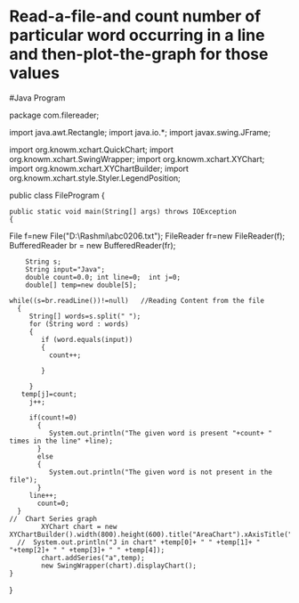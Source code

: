 # Read-a-file-and count number of particular word occurring in a line and then-plot-the-graph for those values
#Java Program

package com.filereader;

import java.awt.Rectangle;
import java.io.*;
import javax.swing.JFrame;

import org.knowm.xchart.QuickChart;
import org.knowm.xchart.SwingWrapper;
import org.knowm.xchart.XYChart;
import org.knowm.xchart.XYChartBuilder;
import org.knowm.xchart.style.Styler.LegendPosition;

public class FileProgram {

	public static void main(String[] args) throws IOException
	{
  File f=new File("D:\\Rashmi\\abc0206.txt");
  FileReader fr=new FileReader(f);
		BufferedReader br = new BufferedReader(fr);
		
		String s;
		String input="Java";
		double count=0.0; int line=0;  int j=0;
		double[] temp=new double[5];  
    
    while((s=br.readLine())!=null)   //Reading Content from the file
	  {
	     String[] words=s.split(" ");  
	     for (String word : words) 
	     {
	        if (word.equals(input))   
	        {
	          count++;  
	                
	        }
	                
	     }
       temp[j]=count;
	     j++; 
       
	     if(count!=0)  
		   {
		      System.out.println("The given word is present "+count+ " times in the line" +line);
		   }
		   else
		   {
		      System.out.println("The given word is not present in the file");
		   }
	     line++;
		   count=0;
	  }
    //  Chart Series graph
		    XYChart chart = new XYChartBuilder().width(800).height(600).title("AreaChart").xAxisTitle("X").yAxisTitle("Y").build();
	  //  System.out.println("J in chart" +temp[0]+ " " +temp[1]+ " "+temp[2]+ " " +temp[3]+ " " +temp[4]);
		    chart.addSeries("a",temp);   
		    new SwingWrapper(chart).displayChart();			 
	}	
}
